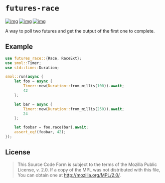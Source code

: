 # `futures-race`

[![img](https://img.shields.io/crates/l/futures-race.svg)](https://github.com/r3v2d0g/futures-race/blob/main/LICENSE.txt) [![img](https://img.shields.io/crates/v/futures-race.svg)](https://crates.io/crates/futures-race) [![img](https://docs.rs/futures-race/badge.svg)](https://docs.rs/futures-race)

A way to poll two futures and get the output of the first one to complete.


## Example

```rust
use futures_race::{Race, RaceExt};
use smol::Timer;
use std::time::Duration;

smol::run(async {
    let foo = async {
        Timer::new(Duration::from_millis(100)).await;
        42
    };

    let bar = async {
        Timer::new(Duration::from_millis(250)).await;
        24
    };

    let foobar = foo.race(bar).await;
    assert_eq!(foobar, 42);
});
```


## License

> This Source Code Form is subject to the terms of the Mozilla Public License, v. 2.0. If a copy of the MPL was not distributed with this file, You can obtain one at <http://mozilla.org/MPL/2.0/>.
